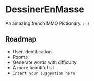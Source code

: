 # DessinerEnMasse

An amazing french MMO Pictionary. `:-)`

## Roadmap

* User identification
* Rooms
* Generate words with difficulty
* A more beautiful UI
* `Insert your suggestion here`